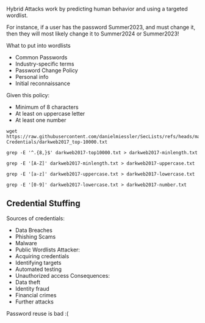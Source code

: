 Hybrid Attacks work by predicting human behavior and using a targeted wordlist.

For instance, if a user has the password Summer2023, and must change it, then they will most likely change it to Summer2024 or Summer2023!

What to put into wordlists
- Common Passwords
- Industry-specific terms
- Password Change Policy
- Personal info
- Initial reconnaissance

Given this policy:
- Minimum of 8 characters
- At least on uppercase letter
- At least one number

```shell-session
wget https://raw.githubusercontent.com/danielmiessler/SecLists/refs/heads/master/Passwords/Common-Credentials/darkweb2017_top-10000.txt
```
```shell-session
grep -E '^.{8,}$' darkweb2017-top10000.txt > darkweb2017-minlength.txt
```
```shell-session
grep -E '[A-Z]' darkweb2017-minlength.txt > darkweb2017-uppercase.txt
```
```shell-session
grep -E '[a-z]' darkweb2017-uppercase.txt > darkweb2017-lowercase.txt
```
```shell-session
grep -E '[0-9]' darkweb2017-lowercase.txt > darkweb2017-number.txt
```

## Credential Stuffing
Sources of credentials:
- Data Breaches
- Phishing Scams
- Malware
- Public Wordlists
Attacker:
- Acquiring credentials
- Identifying targets
- Automated testing
- Unauthorized access
Consequences:
- Data theft
- Identity fraud
- Financial crimes
- Further attacks

Password reuse is bad :(
